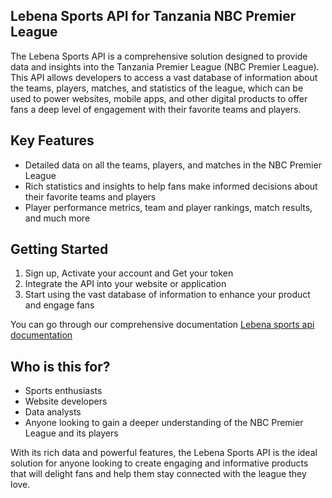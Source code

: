 ## Lebena Sports API for Tanzania NBC Premier League

The Lebena Sports API is a comprehensive solution designed to provide data and insights into the Tanzania Premier League (NBC Premier League). This API allows developers to access a vast database of information about the teams, players, matches, and statistics of the league, which can be used to power websites, mobile apps, and other digital products to offer fans a deep level of engagement with their favorite teams and players.

## Key Features

- Detailed data on all the teams, players, and matches in the NBC Premier League
- Rich statistics and insights to help fans make informed decisions about their favorite teams and players
- Player performance metrics, team and player rankings, match results, and much more


## Getting Started

1. Sign up, Activate your account and Get your token
2. Integrate the API into your website or application
3. Start using the vast database of information to enhance your product and engage fans

You can go through our comprehensive documentation [Lebena sports api documentation](https://sports-doc.eadevs.com/)

## Who is this for?

- Sports enthusiasts
- Website developers
- Data analysts
- Anyone looking to gain a deeper understanding of the NBC Premier League and its players

With its rich data and powerful features, the Lebena Sports API is the ideal solution for anyone looking to create engaging and informative products that will delight fans and help them stay connected with the league they love.

